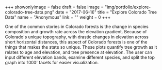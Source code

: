 +++
showonlyimage = false
draft = false
image = "img/portfolio/explore-colorado-tree-data.png"
date = "2017-06-16"
title = "Explore Colorado Tree Data"
name = "Anonymous"
link = ""
weight = 0
+++

One of the common stories in Colorado forests is the change in species composition and growth rate across the elevation gradient. Because of Colorado's unique topography, with drastic changes in elevation across short horizontal distances, this aspect of Colorado forests is one of the things that makes the state so unique. These plots quantify tree growth as it relates to age and elevation, and tree presence at elevation. The user can input different elevation bands, examine different species, and split the top graph into 1000' facets for easier visualization.
